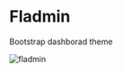 # Fladmin
Bootstrap dashborad theme

![fladmin](https://lh3.googleusercontent.com/DuEqi3rOVmT2ONp-eV5HXurM_fOxzOwGO2rSeE8hdts8jwhgk7bpZH17x6pikOd0WlqTgJxVMw=w1366-h768-rw-no)
